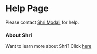 # Help Page

Please contact [Shri Modali](mailto:smodali@wm.com) for help.

### About Shri
Want to learn more about Shri?  Click [here](https://www.facebook.com/sricharan.modali)
